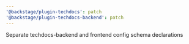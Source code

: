 ```yaml
---
'@backstage/plugin-techdocs': patch
'@backstage/plugin-techdocs-backend': patch
---
```


Separate techdocs-backend and frontend config schema declarations
